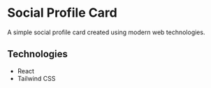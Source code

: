 # Social Profile Card
A simple social profile card created using modern web technologies.

## Technologies
- React
- Tailwind CSS
